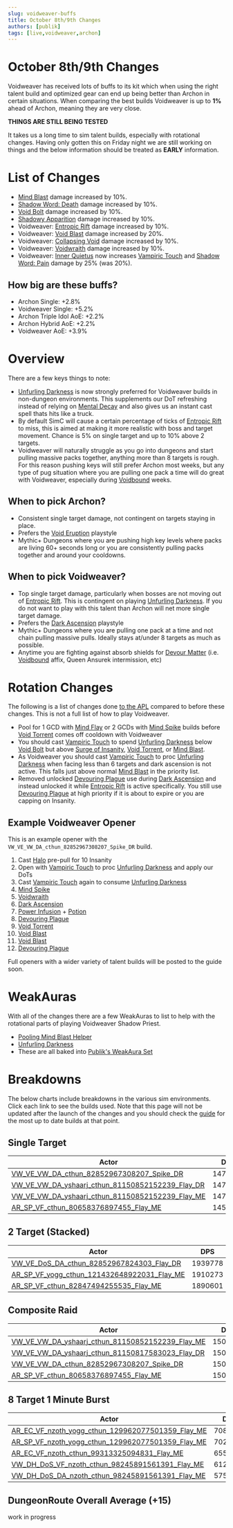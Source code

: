 ```yaml
---
slug: voidweaver-buffs
title: October 8th/9th Changes
authors: [publik]
tags: [live,voidweaver,archon]
---
```


# October 8th/9th Changes
Voidweaver has received lots of buffs to its kit which when using the right talent build and optimized gear can end up being better than Archon in certain situations. When comparing the best builds Voidweaver is up to **1%** ahead of Archon, meaning they are very close.

**THINGS ARE STILL BEING TESTED**

It takes us a long time to sim talent builds, especially with rotational changes. Having only gotten this on Friday night we are still working on things and the below information should be treated as **EARLY** information.

# List of Changes
- [Mind Blast](https://www.wowhead.com/spell=8092/mind-blast) damage increased by 10%.
- [Shadow Word: Death](https://www.wowhead.com/spell=32379/shadow-word-death) damage increased by 10%.
- [Void Bolt](https://www.wowhead.com/spell=205448/void-bolt) damage increased by 10%.
- [Shadowy Apparition](https://www.wowhead.com/spell=341263/shadowy-apparition) damage increased by 10%.
- Voidweaver: [Entropic Rift](https://www.wowhead.com/spell=447444/entropic-rift) damage increased by 10%.
- Voidweaver: [Void Blast](https://www.wowhead.com/spell=450405/void-blast) damage increased by 20%.
- Voidweaver: [Collapsing Void](https://www.wowhead.com/spell=448403/collapsing-void) damage increased by 10%.
- Voidweaver: [Voidwraith](https://www.wowhead.com/spell=451234/voidwraith) damage increased by 10%.
- Voidweaver: [Inner Quietus](https://www.wowhead.com/spell=448278/inner-quietus) now increases [Vampiric Touch](https://www.wowhead.com/spell=34914/vampiric-touch) and [Shadow Word: Pain](https://www.wowhead.com/spell=589/shadow-word-pain) damage by 25% (was 20%).

## How big are these buffs?
- Archon Single: +2.8%
- Voidweaver Single: +5.2%
- Archon Triple Idol AoE: +2.2%
- Archon Hybrid AoE: +2.2%
- Voidweaver AoE: +3.9%

# Overview
There are a few keys things to note:
- [Unfurling Darkness](https://www.wowhead.com/spell=341273/unfurling-darkness) is now strongly preferred for Voidweaver builds in non-dungeon environments. This supplements our DoT refreshing instead of relying on [Mental Decay](https://www.wowhead.com/spell=375994/mental-decay) and also gives us an instant cast spell thats hits like a truck.
- By default SimC will cause a certain percentage of ticks of [Entropic Rift](https://www.wowhead.com/spell=447444/entropic-rift) to miss, this is aimed at making it more realistic with boss and target movement. Chance is 5% on single target and up to 10% above 2 targets.
- Voidweaver will naturally struggle as you go into dungeons and start pulling massive packs together, anything more than 8 targets is rough. For this reason pushing keys will still prefer Archon most weeks, but any type of pug situation where you are pulling one pack a time will do great with Voidweaver, especially during [Voidbound](https://www.wowhead.com/affix=158/xalataths-bargain-voidbound) weeks.

## When to pick Archon?
- Consistent single target damage, not contingent on targets staying in place.
- Prefers the [Void Eruption](https://www.wowhead.com/spell=228260/void-eruption) playstyle
- Mythic+ Dungeons where you are pushing high key levels where packs are living 60+ seconds long or you are consistently pulling packs together and around your cooldowns.

## When to pick Voidweaver?
- Top single target damage, particularly when bosses are not moving out of [Entropic Rift](https://www.wowhead.com/spell=447444/entropic-rift). This is contingent on playing [Unfurling Darkness](https://www.wowhead.com/spell=341273/unfurling-darkness). If you do not want to play with this talent than Archon will net more single target damage.
- Prefers the [Dark Ascension](https://www.wowhead.com/spell=391109/dark-ascension) playstyle
- Mythic+ Dungeons where you are pulling one pack at a time and not chain pulling massive pulls. Ideally stays at/under 8 targets as much as possible.
- Anytime you are fighting against absorb shields for [Devour Matter](https://www.wowhead.com/spell=451840/devour-matter) (i.e. [Voidbound](https://www.wowhead.com/affix=158/xalataths-bargain-voidbound) affix, Queen Ansurek intermission, etc)

# Rotation Changes
The following is a list of changes done [to the APL](https://github.com/WarcraftPriests/tww-shadow-priest/commit/04ae29b302878e564879f8db1a060993b31e14de#diff-65271d6253b4d5d7711a953aab2f90f9ff8ad90db3ccbe0df8f7ac6a4fa91511) compared to before these changes. This is not a full list of how to play Voidweaver.
- Pool for 1 GCD with [Mind Flay](https://www.wowhead.com/spell=15407/mind-flay) or 2 GCDs with [Mind Spike](https://www.wowhead.com/spell=73510/mind-spike) builds before [Void Torrent](https://www.wowhead.com/spell=263165/void-torrent) comes off cooldown with Voidweaver
- You should cast [Vampiric Touch](https://www.wowhead.com/spell=34914/vampiric-touch) to spend [Unfurling Darkness](https://www.wowhead.com/spell=341273/unfurling-darkness) below [Void Bolt](https://www.wowhead.com/spell=205448/void-bolt) but above [Surge of Insanity](https://www.wowhead.com/spell=391399/surge-of-insanity), [Void Torrent](https://www.wowhead.com/spell=263165/void-torrent), or [Mind Blast](https://www.wowhead.com/spell=8092/mind-blast).
- As Voidweaver you should cast [Vampiric Touch](https://www.wowhead.com/spell=34914/vampiric-touch) to proc [Unfurling Darkness](https://www.wowhead.com/spell=341273/unfurling-darkness) when facing less than 6 targets and dark ascension is not active. This falls just above normal [Mind Blast](https://www.wowhead.com/spell=8092/mind-blast) in the priority list.
- Removed unlocked [Devouring Plague](https://www.wowhead.com/spell=335467/devouring-plague) use during [Dark Ascension](https://www.wowhead.com/spell=391109/dark-ascension) and instead unlocked it while [Entropic Rift](https://www.wowhead.com/spell=447444/entropic-rift) is active specifically. You still use [Devouring Plague](https://www.wowhead.com/spell=335467/devouring-plague) at high priority if it is about to expire or you are capping on Insanity.

## Example Voidweaver Opener
This is an example opener with the `VW_VE_VW_DA_cthun_82852967308207_Spike_DR` build.
1. Cast [Halo](https://www.wowhead.com/spell=120644/halo) pre-pull for 10 Insanity
2. Open with [Vampiric Touch](https://www.wowhead.com/spell=34914/vampiric-touch) to proc [Unfurling Darkness](https://www.wowhead.com/spell=341273/unfurling-darkness) and apply our DoTs
3. Cast [Vampiric Touch](https://www.wowhead.com/spell=34914/vampiric-touch) again to consume [Unfurling Darkness](https://www.wowhead.com/spell=341273/unfurling-darkness)
4. [Mind Spike](https://www.wowhead.com/spell=73510/mind-spike)
5. [Voidwraith](https://www.wowhead.com/spell=451234/voidwraith)
6. [Dark Ascension](https://www.wowhead.com/spell=391109/dark-ascension)
7. [Power Infusion](https://www.wowhead.com/spell=10060/power-infusion) + [Potion](https://www.wowhead.com/item=212265/tempered-potion)
8. [Devouring Plague](https://www.wowhead.com/spell=335467/devouring-plague)
9. [Void Torrent](https://www.wowhead.com/spell=263165/void-torrent)
10. [Void Blast](https://www.wowhead.com/spell=450405/void-blast)
11. [Void Blast](https://www.wowhead.com/spell=450405/void-blast)
12. [Devouring Plague](https://www.wowhead.com/spell=335467/devouring-plague)

Full openers with a wider variety of talent builds will be posted to the guide soon.

# WeakAuras
With all of the changes there are a few WeakAuras to list to help with the rotational parts of playing Voidweaver Shadow Priest.
- [Pooling Mind Blast Helper](https://wago.io/KyDoZneJU)
- [Unfurling Darkness](https://wago.io/VZNUnVvO0)
- These are all baked into [Publik's WeakAura Set](https://wago.io/HkQsadDaf)

# Breakdowns
The below charts include breakdowns in the various sim environments. Click each link to see the builds used. Note that this page will not be updated after the launch of the changes and you should check the [guide](https://www.icy-veins.com/wow/shadow-priest-pve-dps-spec-builds-talents) for the most up to date builds at that point.

## Single Target
| Actor | DPS | Increase |
|---|:---:|:---:|
|[VW_VE_VW_DA_cthun_82852967308207_Spike_DR](https://www.wowhead.com/talent-calc/priest/shadow/voidweaver/DAREEAVFEERUFEKFSJFQCBUNVRFRRFUiREokBBEEFVVUCRA)|1474413|1.05%|
|[VW_VE_VW_DA_yshaarj_cthun_81150852152239_Flay_DR](https://www.wowhead.com/talent-calc/priest/shadow/voidweaver/DAREEAVFEERUFEKFSJFQCBUNVRFRUFShUFglBBEEFVVUCRA)|1471702|0.87%|
|[VW_VE_VW_DA_yshaarj_cthun_81150852152239_Flay_ME](https://www.wowhead.com/talent-calc/priest/shadow/voidweaver/DAREEAVFEERUFEKFSJFQCBUNVRFRUFShUFglBBAEFVVUCRA)|1471603|0.86%|
|[AR_SP_VF_cthun_80658376897455_Flay_ME](https://www.wowhead.com/talent-calc/priest/shadow/archon/DAREEAVFEERUFEKFSJFQCBUNVRFQUFQqRUkkBBQEFVVUBR)|1459065|0.00%|

## 2 Target (Stacked)
| Actor | DPS | Increase |
|---|:---:|:---:|
|[VW_VE_DoS_DA_cthun_82852967824303_Flay_DR](https://www.wowhead.com/talent-calc/priest/shadow/voidweaver/DAREEAVFEERUFEKFSJFQCBUNVRFRUFRiREokBBEEFVVUCQA)|1939778|2.60%|
|[AR_SP_VF_yogg_cthun_121432648922031_Flay_ME](https://www.wowhead.com/talent-calc/priest/shadow/archon/DAREEAVFEERUFEKFSJFQCBUNVRFQUFQqQUKgFBQEFVVUBR)|1910273|1.04%|
|[AR_SP_VF_cthun_82847494255535_Flay_ME](https://www.wowhead.com/talent-calc/priest/shadow/archon/DAREEAVFEERUFEKFSJFQCBUNVRFQUFSoUUogBBQEFVVUBR)|1890601|0.00%|

## Composite Raid
| Actor | DPS | Increase |
|---|:---:|:---:|
|[VW_VE_VW_DA_yshaarj_cthun_81150852152239_Flay_ME](https://www.wowhead.com/talent-calc/priest/shadow/voidweaver/DAREEAVFEERUFEKFSJFQCBUNVRFRUFShUFglBBAEFVVUCRA)|1509351|0.61%|
|[VW_VE_VW_DA_yshaarj_cthun_81150817583023_Flay_DR]()|1508914|0.58%|
|[VW_VE_VW_DA_cthun_82852967308207_Spike_DR](https://www.wowhead.com/talent-calc/priest/shadow/voidweaver/DAREEAVFEERUFEKFSJFQCBUNVRFRRFUiREokBBEEFVVUCRA)|1506562|0.42%|
|[AR_SP_VF_cthun_80658376897455_Flay_ME](https://www.wowhead.com/talent-calc/priest/shadow/archon/DAREEAVFEERUFEKFSJFQCBUNVRFQUFQqRUkkBBQEFVVUBR)|1500222|0.00%|

## 8 Target 1 Minute Burst
| Actor | DPS | Increase |
|---|:---:|:---:|
|[AR_EC_VF_nzoth_yogg_cthun_129962077501359_Flay_ME](https://www.wowhead.com/talent-calc/priest/shadow/archon/DAREEAVFEERUFEKFSJFQCBUNVRFUURSkQUKEVBUEFVVUBQ)|7084412|23.06%|
|[AR_SP_VF_nzoth_yogg_cthun_129962077501359_Flay_ME](https://www.wowhead.com/talent-calc/priest/shadow/archon/DAREEAVFEERUFEKFSJFQCBUNVRFUURSkQUKEVBUEFVVUBR)|7027564|22.08%|
|[AR_EC_VF_nzoth_cthun_99313325094831_Flay_ME](https://www.wowhead.com/talent-calc/priest/shadow/archon/DAREEAVFEERUFEKFSJFQCBUNVRFUURSoQUIkRBUEFVVUBQ)|6557883|13.92%|
|[VW_DH_DoS_VF_nzoth_cthun_98245891561391_Flay_ME](https://www.wowhead.com/talent-calc/priest/shadow/voidweaver/DAREEAVFEERUFEKFSJFQCBUNVRFUQVSkREkkRBUEFVVUCUA)|6124339|6.39%|
|[VW_DH_DoS_DA_nzoth_cthun_98245891561391_Flay_ME](https://www.wowhead.com/talent-calc/priest/shadow/voidweaver/DAREEAVFEERUFEKFSJFQCBUNVRFUQVSkREkkRBQEFVVUCUA)|5756666|0.00%|

## DungeonRoute Overall Average (+15)
work in progress